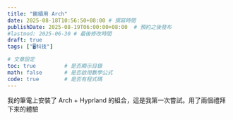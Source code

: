 ```yaml
---
title: "繼續用 Arch"
date: 2025-08-18T10:56:50+08:00 # 撰寫時間
publishDate: 2025-08-19T06:00:00+08:00  # 預約之後發布
#lastmod: 2025-06-30 # 最後修改時間
draft: true
tags: ["🖥️科技"]

# 文章設定
toc: true         # 是否顯示目錄
math: false       # 是否啟用數學公式
code: true        # 是否有程式碼
---
```


我的筆電上安裝了 Arch + Hyprland 的組合，這是我第一次嘗試。用了兩個禮拜下來的體驗